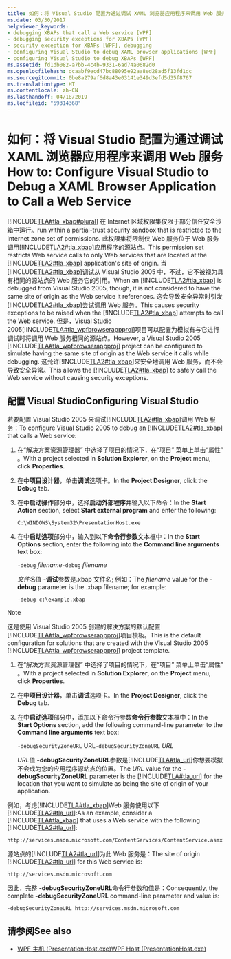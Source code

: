 ```yaml
---
title: 如何：将 Visual Studio 配置为通过调试 XAML 浏览器应用程序来调用 Web 服务
ms.date: 03/30/2017
helpviewer_keywords:
- debugging XBAPs that call a Web service [WPF]
- debugging security exceptions for XBAPs [WPF]
- security exception for XBAPs [WPF], debugging
- configuring Visual Studio to debug XAML browser applications [WPF]
- configuring Visual Studio to debug XBAPs [WPF]
ms.assetid: fd1db082-a7bb-4c4b-9331-6ad74a0682d0
ms.openlocfilehash: dcaabf9ecd47bc88095e92aa8ed28ad5f13fd1dc
ms.sourcegitcommit: 0be8a279af6d8a43e03141e349d3efd5d35f8767
ms.translationtype: HT
ms.contentlocale: zh-CN
ms.lasthandoff: 04/18/2019
ms.locfileid: "59314368"
---
```

# <a name="how-to-configure-visual-studio-to-debug-a-xaml-browser-application-to-call-a-web-service"></a><span data-ttu-id="455c1-102">如何：将 Visual Studio 配置为通过调试 XAML 浏览器应用程序来调用 Web 服务</span><span class="sxs-lookup"><span data-stu-id="455c1-102">How to: Configure Visual Studio to Debug a XAML Browser Application to Call a Web Service</span></span>
[!INCLUDE[TLA#tla_xbap#plural](../../../../includes/tlasharptla-xbapsharpplural-md.md)] <span data-ttu-id="455c1-103">在 Internet 区域权限集仅限于部分信任安全沙箱中运行。</span><span class="sxs-lookup"><span data-stu-id="455c1-103">run within a partial-trust security sandbox that is restricted to the Internet zone set of permissions.</span></span> <span data-ttu-id="455c1-104">此权限集将限制仅 Web 服务位于 Web 服务调用[!INCLUDE[TLA2#tla_xbap](../../../../includes/tla2sharptla-xbap-md.md)]应用程序的源站点。</span><span class="sxs-lookup"><span data-stu-id="455c1-104">This permission set restricts Web service calls to only Web services that are located at the [!INCLUDE[TLA2#tla_xbap](../../../../includes/tla2sharptla-xbap-md.md)] application's site of origin.</span></span> <span data-ttu-id="455c1-105">当[!INCLUDE[TLA2#tla_xbap](../../../../includes/tla2sharptla-xbap-md.md)]调试从 Visual Studio 2005 中，不过，它不被视为具有相同的源站点的 Web 服务它的引用。</span><span class="sxs-lookup"><span data-stu-id="455c1-105">When an [!INCLUDE[TLA2#tla_xbap](../../../../includes/tla2sharptla-xbap-md.md)] is debugged from Visual Studio 2005, though, it is not considered to have the same site of origin as the Web service it references.</span></span> <span data-ttu-id="455c1-106">这会导致安全异常时引发[!INCLUDE[TLA2#tla_xbap](../../../../includes/tla2sharptla-xbap-md.md)]尝试调用 Web 服务。</span><span class="sxs-lookup"><span data-stu-id="455c1-106">This causes security exceptions to be raised when the [!INCLUDE[TLA2#tla_xbap](../../../../includes/tla2sharptla-xbap-md.md)] attempts to call the Web service.</span></span> <span data-ttu-id="455c1-107">但是，Visual Studio 2005[!INCLUDE[TLA#tla_wpfbrowserappproj](../../../../includes/tlasharptla-wpfbrowserappproj-md.md)]项目可以配置为模拟有与它进行调试时将调用 Web 服务相同的源站点。</span><span class="sxs-lookup"><span data-stu-id="455c1-107">However, a Visual Studio 2005 [!INCLUDE[TLA#tla_wpfbrowserappproj](../../../../includes/tlasharptla-wpfbrowserappproj-md.md)] project can be configured to simulate having the same site of origin as the Web service it calls while debugging.</span></span> <span data-ttu-id="455c1-108">这允许[!INCLUDE[TLA2#tla_xbap](../../../../includes/tla2sharptla-xbap-md.md)]来安全地调用 Web 服务，而不会导致安全异常。</span><span class="sxs-lookup"><span data-stu-id="455c1-108">This allows the [!INCLUDE[TLA2#tla_xbap](../../../../includes/tla2sharptla-xbap-md.md)] to safely call the Web service without causing security exceptions.</span></span>

## <a name="configuring-visual-studio"></a><span data-ttu-id="455c1-109">配置 Visual Studio</span><span class="sxs-lookup"><span data-stu-id="455c1-109">Configuring Visual Studio</span></span>
 <span data-ttu-id="455c1-110">若要配置 Visual Studio 2005 来调试[!INCLUDE[TLA2#tla_xbap](../../../../includes/tla2sharptla-xbap-md.md)]调用 Web 服务：</span><span class="sxs-lookup"><span data-stu-id="455c1-110">To configure Visual Studio 2005 to debug an [!INCLUDE[TLA2#tla_xbap](../../../../includes/tla2sharptla-xbap-md.md)] that calls a Web service:</span></span>

1. <span data-ttu-id="455c1-111">在“解决方案资源管理器” 中选择了项目的情况下，在“项目”  菜单上单击“属性” 。</span><span class="sxs-lookup"><span data-stu-id="455c1-111">With a project selected in **Solution Explorer**, on the **Project** menu, click **Properties**.</span></span>

2. <span data-ttu-id="455c1-112">在中**项目设计器**，单击**调试**选项卡。</span><span class="sxs-lookup"><span data-stu-id="455c1-112">In the **Project Designer**, click the **Debug** tab.</span></span>

3. <span data-ttu-id="455c1-113">在中**启动操作**部分中，选择**启动外部程序**并输入以下命令：</span><span class="sxs-lookup"><span data-stu-id="455c1-113">In the **Start Action** section, select **Start external program** and enter the following:</span></span>

     `C:\WINDOWS\System32\PresentationHost.exe`

4. <span data-ttu-id="455c1-114">在中**启动选项**部分中，输入到以下**命令行参数**文本框中：</span><span class="sxs-lookup"><span data-stu-id="455c1-114">In the **Start Options** section, enter the following into the **Command line arguments** text box:</span></span>

     <span data-ttu-id="455c1-115">`-debug`  *filename*</span><span class="sxs-lookup"><span data-stu-id="455c1-115">`-debug`  *filename*</span></span>

     <span data-ttu-id="455c1-116">*文件名*值 **-调试**参数是.xbap 文件名; 例如：</span><span class="sxs-lookup"><span data-stu-id="455c1-116">The *filename* value for the **-debug** parameter is the .xbap filename; for example:</span></span>

     `-debug c:\example.xbap`

> [!NOTE]
>  <span data-ttu-id="455c1-117">这是使用 Visual Studio 2005 创建的解决方案的默认配置[!INCLUDE[TLA#tla_wpfbrowserappproj](../../../../includes/tlasharptla-wpfbrowserappproj-md.md)]项目模板。</span><span class="sxs-lookup"><span data-stu-id="455c1-117">This is the default configuration for solutions that are created with the Visual Studio 2005 [!INCLUDE[TLA#tla_wpfbrowserappproj](../../../../includes/tlasharptla-wpfbrowserappproj-md.md)] project template.</span></span>

1. <span data-ttu-id="455c1-118">在“解决方案资源管理器” 中选择了项目的情况下，在“项目”  菜单上单击“属性” 。</span><span class="sxs-lookup"><span data-stu-id="455c1-118">With a project selected in **Solution Explorer**, on the **Project** menu, click **Properties**.</span></span>

2. <span data-ttu-id="455c1-119">在中**项目设计器**，单击**调试**选项卡。</span><span class="sxs-lookup"><span data-stu-id="455c1-119">In the **Project Designer**, click the **Debug** tab.</span></span>

3. <span data-ttu-id="455c1-120">在中**启动选项**部分中，添加以下命令行参数**命令行参数**文本框中：</span><span class="sxs-lookup"><span data-stu-id="455c1-120">In the **Start Options** section, add the following command-line parameter to the **Command line arguments** text box:</span></span>

     <span data-ttu-id="455c1-121">`-debugSecurityZoneURL` URL</span><span class="sxs-lookup"><span data-stu-id="455c1-121">`-debugSecurityZoneURL`  *URL*</span></span>

     <span data-ttu-id="455c1-122">*URL*值 **-debugSecurityZoneURL**参数是[!INCLUDE[TLA#tla_url](../../../../includes/tlasharptla-url-md.md)]你想要模拟不会成为您的应用程序源站点的位置。</span><span class="sxs-lookup"><span data-stu-id="455c1-122">The *URL* value for the **-debugSecurityZoneURL** parameter is the [!INCLUDE[TLA#tla_url](../../../../includes/tlasharptla-url-md.md)] for the location that you want to simulate as being the site of origin of your application.</span></span>

 <span data-ttu-id="455c1-123">例如，考虑[!INCLUDE[TLA#tla_xbap](../../../../includes/tlasharptla-xbap-md.md)]Web 服务使用以下[!INCLUDE[TLA2#tla_url](../../../../includes/tla2sharptla-url-md.md)]:</span><span class="sxs-lookup"><span data-stu-id="455c1-123">As an example, consider a [!INCLUDE[TLA#tla_xbap](../../../../includes/tlasharptla-xbap-md.md)] that uses a Web service with the following [!INCLUDE[TLA2#tla_url](../../../../includes/tla2sharptla-url-md.md)]:</span></span>

 `http://services.msdn.microsoft.com/ContentServices/ContentService.asmx`

 <span data-ttu-id="455c1-124">源站点的[!INCLUDE[TLA2#tla_url](../../../../includes/tla2sharptla-url-md.md)]为此 Web 服务是：</span><span class="sxs-lookup"><span data-stu-id="455c1-124">The site of origin [!INCLUDE[TLA2#tla_url](../../../../includes/tla2sharptla-url-md.md)] for this Web service is:</span></span>

 `http://services.msdn.microsoft.com`

 <span data-ttu-id="455c1-125">因此，完整 **-debugSecurityZoneURL**命令行参数和值是：</span><span class="sxs-lookup"><span data-stu-id="455c1-125">Consequently, the complete **-debugSecurityZoneURL** command-line parameter and value is:</span></span>

 `-debugSecurityZoneURL http://services.msdn.microsoft.com`

## <a name="see-also"></a><span data-ttu-id="455c1-126">请参阅</span><span class="sxs-lookup"><span data-stu-id="455c1-126">See also</span></span>

- [<span data-ttu-id="455c1-127">WPF 主机 (PresentationHost.exe)</span><span class="sxs-lookup"><span data-stu-id="455c1-127">WPF Host (PresentationHost.exe)</span></span>](wpf-host-presentationhost-exe.md)
